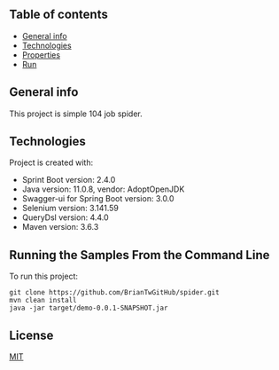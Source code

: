 ## Table of contents
* [General info](#general-info)
* [Technologies](#technologies)
* [Properties](#properties)
* [Run](#running-the-samples-from-the-command-line)


## General info
This project is simple 104 job spider.
	
## Technologies
Project is created with:
* Sprint Boot version: 2.4.0
* Java version: 11.0.8, vendor: AdoptOpenJDK
* Swagger-ui for Spring Boot version: 3.0.0
* Selenium version: 3.141.59
* QueryDsl version: 4.4.0
* Maven version: 3.6.3

## Running the Samples From the Command Line
To run this project:

```
git clone https://github.com/BrianTwGitHub/spider.git
mvn clean install
java -jar target/demo-0.0.1-SNAPSHOT.jar
```

## License
[MIT](./LICENSE)